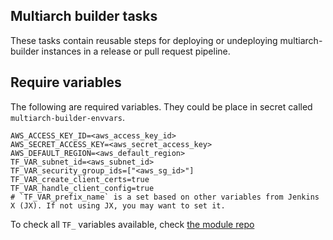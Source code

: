 ## Multiarch builder tasks

These tasks contain reusable steps for deploying or undeploying multiarch-builder instances in a release or pull request pipeline.

## Require variables
The following are required variables. They could be place in secret called `multiarch-builder-envvars`.

```
AWS_ACCESS_KEY_ID=<aws_access_key_id>
AWS_SECRET_ACCESS_KEY=<aws_secret_access_key>
AWS_DEFAULT_REGION=<aws_default_region>
TF_VAR_subnet_id=<aws_subnet_id>
TF_VAR_security_group_ids=["<aws_sg_id>"]
TF_VAR_create_client_certs=true
TF_VAR_handle_client_config=true
# `TF_VAR_prefix_name` is a set based on other variables from Jenkins X (JX). If not using JX, you may want to set it.
```
To check all `TF_` variables available, check [the module repo](github.com/krestomatio/terraform-aws-multiarch-builder)
